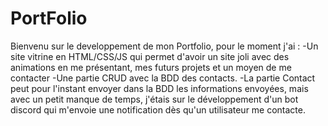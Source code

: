 # PortFolio
Bienvenu sur le developpement de mon Portfolio, pour le moment j'ai :
-Un site vitrine en HTML/CSS/JS qui permet d'avoir un site joli avec des animations en me présentant, mes futurs projets et un moyen de me contacter 
-Une partie CRUD avec la BDD des contacts.
-La partie Contact peut pour l'instant envoyer dans la BDD les informations envoyées, mais avec un petit manque de temps, j'étais sur le développement d'un bot discord qui m'envoie une notification dès qu'un utilisateur me contacte.
